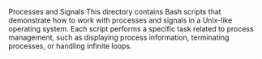 Processes and Signals
This directory contains Bash scripts that demonstrate how to work with processes and signals in a Unix-like operating system. Each script performs a specific task related to process management, such as displaying process information, terminating processes, or handling infinite loops.
